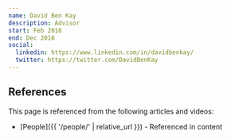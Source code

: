 ```yaml
---
name: David Ben Kay
description: Advisor
start: Feb 2016
end: Dec 2016
social:
  linkedin: https://www.linkedin.com/in/davidbenkay/
  twitter: https://twitter.com/DavidBenKay
---
```


## References

This page is referenced from the following articles and videos:

- [People]({{ '/people/' | relative_url }}) - Referenced in content

